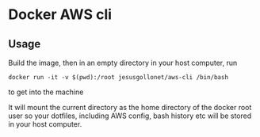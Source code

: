 # Docker AWS cli



## Usage

Build the image, then in an empty directory in your host computer, run 

```
docker run -it -v $(pwd):/root jesusgollonet/aws-cli /bin/bash
```

to get into the machine

It will mount the current directory as the home directory of the docker root user so your 
dotfiles, including AWS config, bash history etc will be stored in your host computer.

